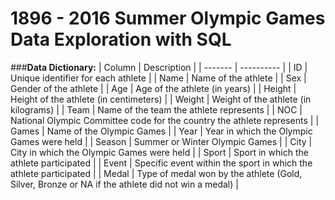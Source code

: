# 1896 - 2016 Summer Olympic Games Data Exploration with SQL

###**Data Dictionary:** 
| Column   | Description      |
| -------  | ----------       |
| ID |	Unique identifier for each athlete |
| Name |	Name of the athlete |
| Sex |	Gender of the athlete |
| Age |	Age of the athlete (in years) |
| Height |	Height of the athlete (in centimeters) |
| Weight |	Weight of the athlete (in kilograms) |
| Team |	Name of the team the athlete represents |
| NOC |	National Olympic Committee code for the country the athlete represents |
| Games |	Name of the Olympic Games |
| Year |	Year in which the Olympic Games were held |
| Season |	Summer or Winter Olympic Games |
| City |	City in which the Olympic Games were held |
| Sport |	Sport in which the athlete participated |
| Event |	Specific event within the sport in which the athlete participated |
| Medal |	Type of medal won by the athlete (Gold, Silver, Bronze or NA if the athlete did not win a medal) |
